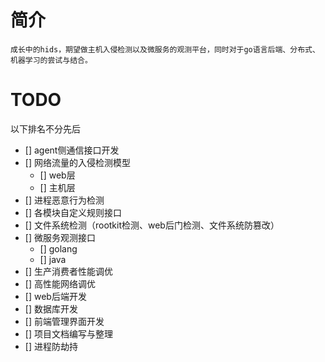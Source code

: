 # 简介
    成长中的hids，期望做主机入侵检测以及微服务的观测平台，同时对于go语言后端、分布式、机器学习的尝试与结合。
# TODO
以下排名不分先后
- [] agent侧通信接口开发
- [] 网络流量的入侵检测模型
    - [] web层
    - [] 主机层
- [] 进程恶意行为检测
- [] 各模块自定义规则接口
- [] 文件系统检测（rootkit检测、web后门检测、文件系统防篡改）
- [] 微服务观测接口
    - [] golang
    - [] java
- [] 生产消费者性能调优
- [] 高性能网络调优
- [] web后端开发
- [] 数据库开发
- [] 前端管理界面开发
- [] 项目文档编写与整理
- [] 进程防劫持